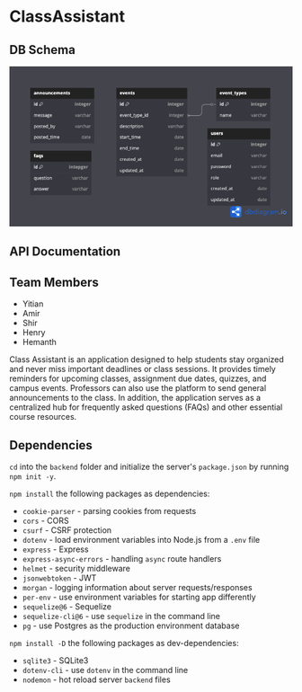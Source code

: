 # ClassAssistant

## DB Schema
![DB Schema](./images/caschema.png)
<!-- <img src="schema.png" alt="DB Schema" width="500"> -->

## API Documentation


## Team Members
- Yitian
- Amir
- Shir
- Henry
- Hemanth



Class Assistant is an application designed to help students stay organized and never miss important deadlines or class sessions. It provides timely reminders for upcoming classes, assignment due dates, quizzes, and campus events. Professors can also use the platform to send general announcements to the class. In addition, the application serves as a centralized hub for frequently asked questions (FAQs) and other essential course resources.

## Dependencies

`cd` into the `backend` folder and initialize the server's `package.json` by
running `npm init -y`.

`npm install` the following packages as dependencies:

- `cookie-parser` - parsing cookies from requests
- `cors` - CORS
- `csurf` - CSRF protection
- `dotenv` - load environment variables into Node.js from a `.env` file
- `express` - Express
- `express-async-errors` - handling `async` route handlers
- `helmet` - security middleware
- `jsonwebtoken` - JWT
- `morgan` - logging information about server requests/responses
- `per-env` - use environment variables for starting app differently
- `sequelize@6` - Sequelize
- `sequelize-cli@6` - use `sequelize` in the command line
- `pg` - use Postgres as the production environment database

`npm install -D` the following packages as dev-dependencies:

- `sqlite3` - SQLite3
- `dotenv-cli` - use `dotenv` in the command line
- `nodemon` - hot reload server `backend` files
